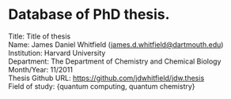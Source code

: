 # Database of PhD thesis.

<!--
Template for updating information about your thesis. You can just copy and paste the following at the end of this file. A small note for updating the field of study. Feel free add more than one field of study. 

Title: Title of thesis
</br>
Name: Firstname Lastname (optional email address)
</br>
Institution: University Name
</br>
Department: 
</br>
Month/Year: mm/yyyy
</br>
Thesis Github URL: https://github.com/shipofthesis/shipofthesis
</br>
Field of study: {Field_1, Field_2} 
</br>

---

-->

Title: Title of thesis
</br>
Name: James Daniel Whitfield (james.d.whitfield@dartmouth.edu)
</br>
Institution: Harvard University
</br>
Department: The Department of Chemistry and Chemical Biology
</br>
Month/Year: 11/2011
</br>
Thesis Github URL: https://github.com/jdwhitfield/jdw.thesis
</br>
Field of study: {quantum computing, quantum chemistry} 
</br>
